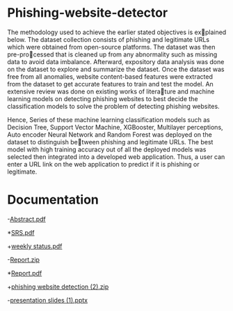 # Phishing-website-detector
The methodology used to achieve the earlier stated objectives is explained below. The dataset collection consists of phishing and legitimate URLs
which were obtained from open-source platforms. The dataset was then pre-processed that is cleaned up from any abnormality such as missing data to avoid data
imbalance. Afterward, expository data analysis was done on the dataset to explore
and summarize the dataset. Once the dataset was free from all anomalies, website
content-based features were extracted from the dataset to get accurate features to
train and test the model. An extensive review was done on existing works of literature and machine learning models on detecting phishing websites to best decide the
classification models to solve the problem of detecting phishing websites.

Hence, Series of these machine learning classification models such as Decision
Tree, Support Vector Machine, XGBooster, Multilayer perceptions, Auto encoder
Neural Network and Random Forest was deployed on the dataset to distinguish between phishing and legitimate URLs. The best model with high training accuracy
out of all the deployed models was selected then integrated into a developed web
application. Thus, a user can enter a URL link on the web application to predict if it
is phishing or legitimate.

# Documentation

-[Abstract.pdf](https://github.com/30092000/Malicious-website-detection-using-ML/files/11631423/Abstract.pdf)

*[SRS.pdf](https://github.com/30092000/Malicious-website-detection-using-ML/files/11631421/SRS.pdf)

+[weekly status.pdf](https://github.com/30092000/Malicious-website-detection-using-ML/files/11631424/weekly.status.pdf)

-[Report.zip](https://github.com/30092000/Malicious-website-detection-using-ML/files/11631435/Report.zip)

*[Report.pdf](https://github.com/30092000/Malicious-website-detection-using-ML/files/11631418/Report.pdf)

+[phishing website detection (2).zip](https://github.com/30092000/Malicious-website-detection-using-ML/files/11631428/phishing.website.detection.2.zip)

-[presentation slides (1).pptx](https://github.com/30092000/Malicious-website-detection-using-ML/files/11631426/presentation.slides.1.pptx)

